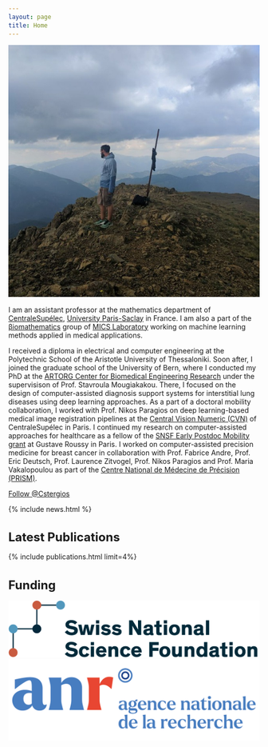 ```yaml
---
layout: page
title: Home
---
```


<div class="col-12 col-sm-4 mb-3 float-left">
    <img class="img-fluid z-depth-1 rounded-circle" src="/assets/img/photo3.jpeg">
</div>

<p>
I am an assistant professor at the mathematics department of <a href="https://www.centralesupelec.fr/en" target="_blank">CentraleSupélec</a>, <a href="https://www.universite-paris-saclay.fr/en" target="_blank">University Paris-Saclay</a> in France. I am also a part of the <a href="http://biomathematics.mics.centralesupelec.fr/" target="_blank">βiomathematics</a> group of <a href="http://mics.centralesupelec.fr/" target="_blank">MICS Laboratory</a> working on machine learning methods applied in medical applications.
</p>

<p>
I received a diploma in electrical and computer engineering at the Polytechnic School of the Aristotle University of Thessaloniki. Soon after, I joined the graduate school of the University of Bern, where I conducted my PhD at the <a href="https://www.artorg.unibe.ch/" target="_blank">ARTORG Center for Biomedical Engineering Research</a> under the supervisison of Prof. Stavroula Mougiakakou. There, I focused on the design of computer-assisted diagnosis support systems for interstitial lung diseases using deep learning approaches. As a part of a doctoral mobility collaboration, Ι worked with Prof. Nikos Paragios on deep learning-based medical image registration pipelines at the <a href="http://cvn.centralesupelec.fr/" target="_blank">Central Vision Numeric (CVN)</a> of CentraleSupélec in Paris. I continued my research on computer-assisted approaches for healthcare as a fellow of the <a href="http://p3.snf.ch/project-188153" target="_blank">SNSF Early Postdoc Mobility grant</a> at Gustave Roussy in Paris. Ι worked on computer-assisted precision medicine for breast cancer in collaboration with Prof. Fabrice Andre, Prof. Eric Deutsch, Prof. Laurence Zitvogel, Prof. Nikos Paragios and Prof. Maria Vakalopoulou as part of the <a href="https://prism.center/" target="_blank">Centre National de Médecine de Précision (PRISM)</a>.


</p>

<p>
<a href="https://twitter.com/Cstergios?ref_src=twsrc%5Etfw" class="twitter-follow-button" data-show-count="false">Follow @Cstergios</a><script async src="https://platform.twitter.com/widgets.js" charset="utf-8"></script>
</p>

{% include news.html %}

<h1 class="mt-4 mb-5 display-4" style="font-size: x-large;">Latest Publications</h1>
{% include publications.html limit=4%}

<h1 class="mt-4 mb-5 display-4" style="font-size: x-large;">Funding</h1>

<div class="row">
    <div class="col-md-4">
        <img src="assets/img/snsf_logo.png" class="img-fluid" alt="Responsive Image">
    </div>
    <div class="col-md-4">
        <img src="assets/img/anr_logo.png" class="img-fluid" alt="ANRlogo">
    </div>
<div>
